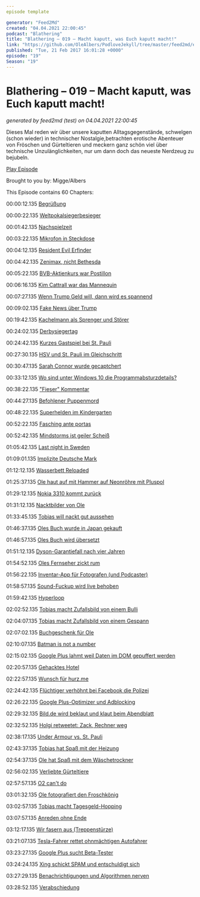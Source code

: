 ```yaml
---
episode template

generator: "Feed2Md"
created: "04.04.2021 22:00:45"
podcast: "Blathering"
title: "Blathering – 019 – Macht kaputt, was Euch kaputt macht!"
link: "https://github.com/OleAlbers/PodloveJekyll/tree/master/feed2md/example/export/seasons/2/2017/2/Blathering – 019 – Macht kaputt, was Euch kaputt macht!.md"
published: "Tue, 21 Feb 2017 16:01:28 +0000"
episode: "19"
Season: "19"
---
```


# Blathering – 019 – Macht kaputt, was Euch kaputt macht!
_generated by feed2md (test) on 04.04.2021 22:00:45_

Dieses Mal reden wir über unsere kaputten Alltagsgegenstände, schwelgen (schon wieder) in technischer Nostalgie,betrachten erotische Abenteuer von Fröschen und Gürteltieren und meckern ganz schön viel über technische Unzulänglichkeiten, nur um dann doch das neueste Nerdzeug zu bejubeln.

[Play Episode](https://www.blathering.de/podlove/file/178/s/feed/c/mp3/blathering_019.mp3)

Brought to you by: Migge/Albers

This Episode contains 60 Chapters:


00:00:12.135 [Begrüßung]()

00:00:22.135 [Weltpokalsiegerbesieger](https://de.wikipedia.org/wiki/Liste_der_Weltpokal-Spiele#Weltpokal_2001)

00:01:42.135 [Nachspielzeit](http://www.kicker.de/news/fussball/bundesliga/startseite/671553/artikel_nachspielzeit_das-sagen-die-regeln.html)

00:03:22.135 [Mikrofon in Steckdose](http://www.ip-phone-forum.de/showthread.php?t=258366)

00:04:12.135 [Resident Evil Erfinder](https://de.wikipedia.org/wiki/Shinji_Mikami)

00:04:42.135 [Zenimax, nicht Bethesda](https://de.wikipedia.org/wiki/ZeniMax_Media)

00:05:22.135 [BVB-Aktienkurs war Postillon](http://www.der-postillon.com/2017/02/bvb-gmbh-kg.html)

00:06:16.135 [Kim Cattrall war das Mannequin](https://de.wikipedia.org/wiki/Mannequin_(1987))

00:07:27.135 [Wenn Trump Geld will, dann wird es spannend](https://www.facebook.com/wochendaemmerung)

00:09:02.135 [Fake News über Trump](http://fernsehkritik.tv/folge-198/play/#110)

00:19:42.135 [Kachelmann als Sprenger und Störer](http://uebermedien.de/13027/journalisten-lassen-kachelmann-sprengen/)

00:24:02.135 [Derbysiegertag](https://www.facebook.com/DerUebersteiger/photos/pb.261722427883.-2207520000.1456060079./10153931960732884/?type=3&theater)

00:24:42.135 [Kurzes Gastspiel bei St. Pauli](http://www.transfermarkt.de/hedenstad-verlasst-fc-st-pauli-und-wechselt-zu-rosenborg/view/news/264950)

00:27:30.135 [HSV und St. Pauli im Gleichschritt]()

00:30:47.135 [Sarah Connor wurde gecaptchert](https://twitter.com/lachrob/status/831691552028241921)

00:33:12.135 [Wo sind unter Windows 10 die Programmabsturzdetails?](http://www.giga.de/downloads/windows-10/tipps/windows-10-ereignisanzeige-oeffnen-und-auslesen-so-gehts/)

00:38:22.135 ["Fieser" Kommentar](https://www.youtube.com/watch?v=v8tPgHi-8vo&lc=z13tsvqgolurc3sqx04chx3ggtmzdfyrbn40k)

00:44:27.135 [Befohlener Puppenmord](http://www.deutschlandfunk.de/versteckte-ueberwachungsmoeglichkeit-bundesnetzagentur.697.de.html?dram:article_id=379214)

00:48:22.135 [Superhelden im Kindergarten](http://science.orf.at/stories/2823349/)

00:52:22.135 [Fasching ante portas]()

00:52:42.135 [Mindstorms ist geiler Scheiß](https://www.lego.com/de-de/mindstorms/)

01:05:42.135 [Last night in Sweden](http://www.rp-online.de/politik/ausland/so-fangen-diktatoren-an-us-senator-mccain-attackiert-donald-trump-aid-1.6619833)

01:09:01.135 [Implizite Deutsche Mark](http://www.manager-magazin.de/politik/deutschland/trumps-wirtschaftsberater-peter-navarro-kritisiert-deutschland-a-1132539.html)

01:12:12.135 [Wasserbett Reloaded](https://www.wasserbettxl.de/)

01:25:37.135 [Ole haut auf mit Hammer auf Neonröhre mit Pluspol]()

01:29:12.135 [Nokia 3310 kommt zurück](http://www.giga.de/unternehmen/hmd-global/specials/nokia-3310-2017-das-unzerstoerbare-kult-handy-kehr-zurueck/)

01:31:12.135 [Nacktbilder von Ole]()

01:33:45.135 [Tobias will nackt gut aussehen](https://www.tobiasmigge.de/2017/02/14/2read-072-looking-good-naked/)

01:46:37.135 [Oles Buch wurde in Japan gekauft](http://alstervergnügen.com/)

01:46:57.135 [Oles Buch wird übersetzt](http://www.babelcube.com/)

01:51:12.135 [Dyson-Garantiefall nach vier Jahren](http://www.dyson.de/)

01:54:52.135 [Oles Fernseher zickt rum]()

01:56:22.135 [Inventar-App für Fotografen (und Podcaster)](https://mygearvault.com/)

01:58:57.135 [Sound-Fuckup wird live behoben]()

01:59:42.135 [Hyperloop](https://de.wikipedia.org/wiki/Hyperloop)

02:02:52.135 [Tobias macht Zufallsbild von einem Bulli](https://www.instagram.com/p/BQoMP09gYFe/)

02:04:07.135 [Tobias macht Zufallsbild von einem Gespann](https://www.flickr.com/photos/25208200@N06/32020895174/in/dateposted-public/)

02:07:02.135 [Buchgeschenk für Ole](https://www.tobiasmigge.de/2015/10/27/022-abenteuer-fotografie/)

02:10:07.135 [Batman is not a number](https://plus.google.com/+OleAlbers/posts/j2wvVyxRWQg)

02:15:02.135 [Google Plus lahmt weil Daten im DOM gepuffert werden]()

02:20:57.135 [Gehacktes Hotel](http://www.theverge.com/2017/1/30/14438226/hackers-austrian-hotel-bitcoin-ransom-ransomware)

02:22:57.135 [Wunsch für hurz.me](http://hurz.me/)

02:24:42.135 [Flüchtiger verhöhnt bei Facebook die Polizei](http://www.rp-online.de/nrw/staedte/geldern/fluechtiger-verhoehnt-bei-facebook-die-polizei-aid-1.6614971)

02:26:22.135 [Google Plus-Optimizer und Adblocking](https://chrome.google.com/webstore/detail/google%20-optimizer/edknapjhmlocokbpbihilmjmfmmddhop?hl=de)

02:29:32.135 [Bild.de wird beklaut und klaut beim Abendblatt](http://www.bildblog.de/86458/flugs-kopiert/)

02:32:52.135 [Holgi retweetet: Zack, Rechner weg](https://twitter.com/holgi)

02:38:17.135 [Under Armour vs. St. Pauli](https://www.fcstpauli.com/en/news/published/under-armour-statement/)

02:43:37.135 [Tobias hat Spaß mit der Heizung](https://www.youtube.com/watch?v=PntEmM_lX6I)

02:54:37.135 [Ole hat Spaß mit dem Wäschetrockner]()

02:56:02.135 [Verliebte Gürteltiere](https://www.google.com/doodles/valentines-day-2017-day-1)

02:57:57.135 [O2 can't do]()

03:01:32.135 [Ole fotografiert den Froschkönig](https://de.wikipedia.org/wiki/Wasserturm_Ohlsdorfer_Friedhof)

03:02:57.135 [Tobias macht Tagesgeld-Hopping](https://dynamisch.drklein.de/vergleich/drklein/termingeld-vergleich)

03:07:57.135 [Anreden ohne Ende]()

03:12:17.135 [Wir fasern aus (Treppenstürze)]()

03:21:07.135 [Tesla-Fahrer rettet ohnmächtigen Autofahrer](https://www.muenchen.tv/tesla-fahrer-rettet-bewusstlosem-autofahrer-durch-unfall-das-leben-208469/)

03:23:27.135 [Google Plus sucht Beta-Tester](http://stadt-bremerhaven.de/google-aktive-und-passionierte-nutzer-des-netzwerks-als-beta-tester-gesucht/)

03:24:24.135 [Xing schickt SPAM und entschuldigt sich](https://twitter.com/tmigge/status/832544141179510784)

03:27:29.135 [Benachrichtigungen und Algorithmen nerven]()

03:28:52.135 [Verabschiedung]()



